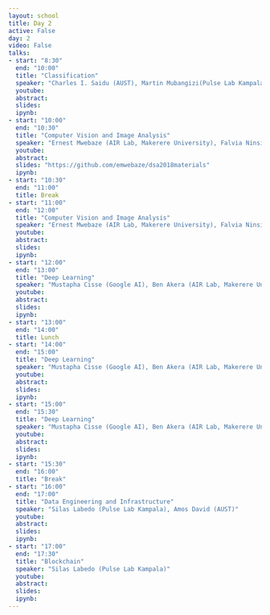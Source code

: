 ```yaml
---
layout: school
title: Day 2
active: False
day: 2
video: False
talks:
- start: "8:30"
  end: "10:00"
  title: "Classification"
  speaker: "Charles I. Saidu (AUST), Martin Mubangizi(Pulse Lab Kampala)"
  youtube:
  abstract:
  slides:
  ipynb:
- start: "10:00"
  end: "10:30"
  title: "Computer Vision and Image Analysis"
  speaker: "Ernest Mwebaze (AIR Lab, Makerere University), Falvia Ninsiima Delmira (AIR Lab, Makerere University)"
  youtube:
  abstract:
  slides: "https://github.com/emwebaze/dsa2018materials"
  ipynb:
- start: "10:30"
  end: "11:00"
  title: Break
- start: "11:00"
  end: "12:00"
  title: "Computer Vision and Image Analysis"
  speaker: "Ernest Mwebaze (AIR Lab, Makerere University), Falvia Ninsiima Delmira (AIR Lab, Makerere University)"
  youtube:
  abstract:
  slides:
  ipynb:
- start: "12:00"
  end: "13:00"
  title: "Deep Learning"
  speaker: "Mustapha Cisse (Google AI), Ben Akera (AIR Lab, Makerere University), Mutembesa Daniel (AIR Lab, Makerere University)"
  youtube:
  abstract:
  slides:
  ipynb:
- start: "13:00"
  end: "14:00"
  title: Lunch
- start: "14:00"
  end: "15:00"
  title: "Deep Learning"
  speaker: "Mustapha Cisse (Google AI), Ben Akera (AIR Lab, Makerere University), Mutembesa Daniel (AIR Lab, Makerere University)"
  youtube:
  abstract:
  slides:
  ipynb:
- start: "15:00"
  end: "15:30"
  title: "Deep Learning"
  speaker: "Mustapha Cisse (Google AI), Ben Akera (AIR Lab, Makerere University), Mutembesa Daniel (AIR Lab, Makerere University)"
  youtube:
  abstract:
  slides:
  ipynb:
- start: "15:30"
  end: "16:00"
  title: "Break"
- start: "16:00"
  end: "17:00"
  title: "Data Engineering and Infrastructure"
  speaker: "Silas Labedo (Pulse Lab Kampala), Amos David (AUST)"
  youtube:
  abstract:
  slides:
  ipynb:
- start: "17:00"
  end: "17:30"
  title: "Blockchain"
  speaker: "Silas Labedo (Pulse Lab Kampala)"
  youtube:
  abstract:
  slides:
  ipynb:
---
```

